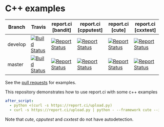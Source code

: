 # C++ examples


| Branch | Travis | report.ci [bandit] | report.ci [cpputest] | report.ci [cute] | report.ci [cxxtest] |
|--------|--------|--------------------|----------------------|------------------|---------------------|
| develop | [![Build Status](https://travis-ci.com/report-ci/cpp-example.svg?branch=develop)](https://travis-ci.com/report-ci/cpp-example) | [![Report Status](https://api.report.ci/status/report-ci/cpp-example/badge.svg?branch=develop&level=cases&build=bandit)](https://api.report.ci/status/report-ci/cpp-example?branch=develop&build=bandit) | [![Report Status](https://api.report.ci/status/report-ci/cpp-example/badge.svg?branch=develop&level=cases&build=cpputest)](https://api.report.ci/status/report-ci/cpp-example?branch=develop&build=cpputest) | [![Report Status](https://api.report.ci/status/report-ci/cpp-example/badge.svg?branch=develop&level=cases&build=cute)](https://api.report.ci/status/report-ci/cpp-example?branch=develop&build=cute) | [![Report Status](https://api.report.ci/status/report-ci/cpp-example/badge.svg?branch=develop&level=cases&build=cxxtest)](https://api.report.ci/status/report-ci/cpp-example?branch=develop&build=cxxtest) |
| master | [![Build Status](https://travis-ci.com/report-ci/cpp-example.svg?branch=master)](https://travis-ci.com/report-ci/cpp-example) | [![Report Status](https://api.report.ci/status/report-ci/cpp-example/badge.svg?branch=master&level=cases&build=bandit)](https://api.report.ci/status/report-ci/cpp-example?branch=master&build=bandit) | [![Report Status](https://api.report.ci/status/report-ci/cpp-example/badge.svg?branch=master&level=cases&build=cpputest)](https://api.report.ci/status/report-ci/cpp-example?branch=master&build=cpputest) | [![Report Status](https://api.report.ci/status/report-ci/cpp-example/badge.svg?branch=master&level=cases&build=cute)](https://api.report.ci/status/report-ci/cpp-example?branch=master&build=cute) | [![Report Status](https://api.report.ci/status/report-ci/cpp-example/badge.svg?branch=master&level=cases&build=cxxtest)](https://api.report.ci/status/report-ci/cpp-example?branch=master&build=cxxtest) |


See the [pull requests](https://github.com/report-ci/cpp-example/pulls) for examples.

This repository demonstrates how to use report.ci with some c++ examples 

```yml
after_script:
  - python <(curl -s https://report.ci/upload.py)
  - curl -s https://report.ci/upload.py | python - --framework cute --include */cute*.xml
```

Note that *cute*, *cpputest* and *cxxtest* do not have autodetection.